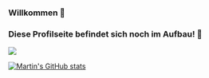 ### Willkommen 👋
### Diese Profilseite befindet sich noch im Aufbau! 🚧

<!--
**martinbndr/martinbndr** is a ✨ _special_ ✨ repository because its `README.md` (this file) appears on your GitHub profile.

Here are some ideas to get you started:

- 🔭 I’m currently working on ...
- 🌱 I’m currently learning ...
- 👯 I’m looking to collaborate on ...
- 🤔 I’m looking for help with ...
- 💬 Ask me about ...
- 📫 How to reach me: Discord (Martin B. ツ#2128)
- 😄 Pronouns: ...
- ⚡ Fun fact: ...
-->

[![](https://discord.c99.nl/widget/theme-1/618805150756110336.png)](https://discord.gg/familie)

[![Martin's GitHub stats](https://github-readme-stats.vercel.app/api?username=martinbndr)](https://github.com/anuraghazra/github-readme-stats)


